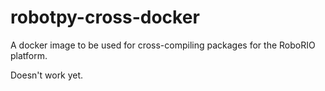 robotpy-cross-docker
====================

A docker image to be used for cross-compiling packages for the RoboRIO
platform.

Doesn't work yet.